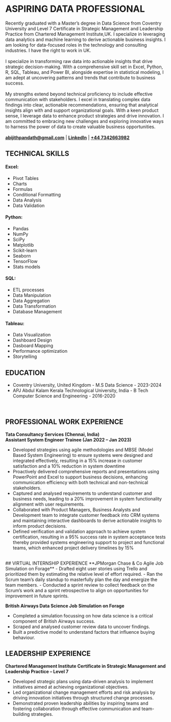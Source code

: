 # ASPIRING DATA PROFESSIONAL 
Recently graduated with a Master’s degree in Data Science from Coventry University and Level 7 Certificate in Strategic Management and Leadership Practice from Chartered Management Institute,UK. I specialize in leveraging data analytics and machine learning to derive actionable business insights. I am looking for data-focused roles in the technology and consulting industries. I have the right to work in UK.<br>
<br>
I specialize in transforming raw data into actionable insights that drive strategic decision-making. With a comprehensive skill set in Excel, Python, R, SQL, Tableau, and Power BI, alongside expertise in statistical modeling, I am adept at uncovering patterns and trends that contribute to business success.
<br>
<br>
My strengths extend beyond technical proficiency to include effective communication with stakeholders. I excel in translating complex data findings into clear, actionable recommendations, ensuring that analytical insights align with and support organizational goals.
With a keen product sense, I leverage data to enhance product strategies and drive innovation. I am committed to embracing new challenges and exploring innovative ways to harness the power of data to create valuable business opportunities.
<br><br>
**[abijithpandath@gmail.com](mailto:abijithpandath@gmail.com)** | 
**[LinkedIn](https://www.linkedin.com/in/abijithpandath/)** |
**[+44 7342663982](https://wa.me/message/NGSD2WRRP5W5F1)**


## TECHNICAL SKILLS

#### Excel:

- Pivot Tables
- Charts
- Formulas
- Conditional Formatting
- Data Analysis
- Data Validation <br>

#### Python:

- Pandas
- NumPy
- SciPy
- Matplotlib
- Scikit-learn
- Seaborn
- TensorFlow
- Stats models <br>

#### SQL:

- ETL processes
- Data Manipulation
- Data Aggregation
- Data Transformation
- Database Management <br>

#### Tableau:

- Data Visualization
- Dashboard Design
- Dasboard Mapping
- Performance optimization
- Storytelling <br>

## EDUCATION					       		
- Coventry University, United Kingdom - M.S Data Science - 2023-2024
- APJ Abdul Kalam Kerala Technological University, India - B Tech Computer Science and Engineering - 2016-2020   
<br>

## PROFESSIONAL WORK EXPERIENCE
**Tata Consultancy Services (Chennai, India)** <br>
**Assistant System Engineer Trainee (Jan 2022 – Jan 2023)**
- Developed strategies using agile methodologies and MBSE (Model Based System Engineering) to ensure systems 
were designed and integrated effectively, resulting in a 15% increase in customer satisfaction and a 10% 
reduction in system downtime
- Proactively delivered comprehensive reports and presentations using PowerPoint and Excel to support business 
decisions, enhancing communication efficiency with both technical and non-technical stakeholders.
- Captured and analysed requirements to understand customer and business needs, leading to a 20% 
improvement in system functionality alignment with user requirements.
- Collaborated with Product Managers, Business Analysts and Development team to integrate customer feedback 
into CRM systems and maintaining interactive dashboards to derive actionable insights to inform product 
decisions.
- Defined verification and validation approach to achieve system certification, resulting in a 95% success rate in 
system acceptance tests thereby provided systems engineering support to project and functional teams, which 
enhanced project delivery timelines by 15%
<br>
## VIRTUAL INTERNSHIP EXPERIENCE
**JPMorgan Chase & Co Agile Job Simulation on Forage**
- Drafted eight user stories using Trello and prioritized them by estimating the relative level of effort required. 
- Ran the Scrum team’s daily standup to masterfully plan the day and energize the team members. 
- Conducted a sprint review to collect feedback on the Scrum’s work and a sprint retrospective to align on opportunities for improvement in future sprints.
 
**British Airways Data Science Job Simulation on Forage**
- Completed a simulation focussing on how data science is a critical component of British Airways success. 
- Scraped and analysed customer review data to uncover findings. 
- Built a predictive model to understand factors that influence buying behaviour.

## LEADERSHIP EXPERIENCE 
**Chartered Management Institute Certificate in Strategic Management and Leadership Practice – Level 7**
- Developed strategic plans using data-driven analysis to implement initiatives aimed at achieving organizational objectives.
- Led organizational change management efforts and risk analysis by driving innovation initiatives through structured change processes.
- Demonstrated proven leadership abilities by inspiring teams and fostering collaboration through effective communication and team-building strategies.
